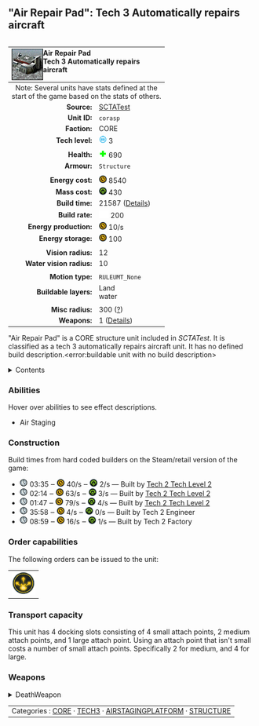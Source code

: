 "Air Repair Pad": Tech 3 Automatically repairs aircraft
----
<table align="right">
    <thead>
        <tr>
            <th align="left" colspan="2">
                <img align="left" title="Air Repair Pad unit icon" src="icons/units/CORASP_icon.png" />Air Repair Pad<br />Tech 3 Automatically repairs aircraft
            </th>
        </tr>
    </thead>
    <tbody>
        <tr><td align="center" colspan="2">Note: Several units have stats defined at the<br />start of the game based on the stats of others.</td></tr>
        <tr>
            <td align="right"><strong>Source:</strong></td>
            <td><a href="SCTATest">SCTATest</a></td>
        </tr>
        <tr>
            <td align="right"><strong>Unit ID:</strong></td>
            <td><code>corasp</code></td>
        </tr>
        <tr>
            <td align="right"><strong>Faction:</strong></td>
            <td>CORE</td>
        </tr>
        <tr>
            <td align="right"><strong>Tech level:</strong></td>
            <td><img src="icons/T3.png" title="Tech 3" /> 3</td>
        </tr>
        <tr><td align="center" colspan="2"></td></tr>
        <tr>
            <td align="right"><strong>Health:</strong></td>
            <td><img src="icons/health.png" title="Health" /> 690</td>
        </tr>
        <tr>
            <td align="right"><strong>Armour:</strong></td>
            <td><code>Structure</code></td>
        </tr>
        <tr><td align="center" colspan="2"></td></tr>
        <tr>
            <td align="right"><strong>Energy cost:</strong></td>
            <td><img src="icons/energy.png" title="Energy" /> 8540</td>
        </tr>
        <tr>
            <td align="right"><strong>Mass cost:</strong></td>
            <td><img src="icons/mass.png" title="Mass" /> 430</td>
        </tr>
        <tr>
            <td align="right"><strong>Build time:</strong></td>
            <td>21587 (<a href="#construction">Details</a>)</td>
        </tr>
        <tr>
            <td align="right"><strong>Build rate:</strong></td>
            <td><img src="icons/build.png" title="Build" /> 200</td>
        </tr>
        <tr>
            <td align="right"><strong>Energy production:</strong></td>
            <td><img src="icons/energy.png" title="Energy" /> 10/s</td>
        </tr>
        <tr>
            <td align="right"><strong>Energy storage:</strong></td>
            <td><img src="icons/energy.png" title="Energy" /> 100</td>
        </tr>
        <tr><td align="center" colspan="2"></td></tr>
        <tr>
            <td align="right"><strong>Vision radius:</strong></td>
            <td>12</td>
        </tr>
        <tr>
            <td align="right"><strong>Water vision radius:</strong></td>
            <td>10</td>
        </tr>
        <tr><td align="center" colspan="2"></td></tr>
        <tr>
            <td align="right"><strong>Motion type:</strong></td>
            <td><code>RULEUMT_None</code></td>
        </tr>
        <tr>
            <td align="right"><strong>Buildable layers:</strong></td>
            <td>Land<br />water<br /></td>
        </tr>
        <tr><td align="center" colspan="2"></td></tr>
        <tr>
            <td align="right"><strong>Misc radius:</strong></td>
            <td>300 <span title="Defined by the air staging radius value. Often used to indicate things without a dedicated range ring.">(<u>?</u>)</span></td>
        </tr>
        <tr>
            <td align="right"><strong>Weapons:</strong></td>
            <td>1 (<a href="#weapons">Details</a>)</td>
        </tr>
    </tbody>
</table>

"Air Repair Pad" is a CORE structure unit included in *SCTATest*.
It is classified as a tech 3 automatically repairs aircraft unit. It has no defined build description.<error:buildable unit with no build description>

<details>
<summary>Contents</summary>

1. – <a href="#abilities">Abilities</a>
2. – <a href="#construction">Construction</a>
3. – <a href="#order-capabilities">Order capabilities</a>
4. – <a href="#transport-capacity">Transport capacity</a>
5. – <a href="#weapons">Weapons</a>
</details>

### Abilities
Hover over abilities to see effect descriptions.

* <span title="Aircraft can land on it for refuel and/or repair">Air Staging</span>

### Construction
Build times from hard coded builders on the Steam/retail version of the game:
* <img src="icons/time.png" title="Time" /> 03:35 ‒ <img src="icons/energy.png" title="Energy" /> 40/s ‒ <img src="icons/mass.png" title="Mass" /> 2/s — Built by <a href="CORACA">Tech 2 Tech Level 2</a>
* <img src="icons/time.png" title="Time" /> 02:14 ‒ <img src="icons/energy.png" title="Energy" /> 63/s ‒ <img src="icons/mass.png" title="Mass" /> 3/s — Built by <a href="CORACK">Tech 2 Tech Level 2</a>
* <img src="icons/time.png" title="Time" /> 01:47 ‒ <img src="icons/energy.png" title="Energy" /> 79/s ‒ <img src="icons/mass.png" title="Mass" /> 4/s — Built by <a href="CORACV">Tech 2 Tech Level 2</a>
* <img src="icons/time.png" title="Time" /> 35:58 ‒ <img src="icons/energy.png" title="Energy" /> 4/s ‒ <img src="icons/mass.png" title="Mass" /> 0/s — Built by Tech 2 Engineer
* <img src="icons/time.png" title="Time" /> 08:59 ‒ <img src="icons/energy.png" title="Energy" /> 16/s ‒ <img src="icons/mass.png" title="Mass" /> 1/s — Built by Tech 2 Factory

### Order capabilities
The following orders can be issued to the unit:
<table>
<td><img float="left" src="icons/orders/deploy.png" title="error:Deploy no title" /></td>
</table>

### Transport capacity
This unit has 4 docking slots consisting of 4 small attach points, 2 medium attach points, and 1 large attach point. Using an attach point that isn't small costs a number of small attach points. Specifically 2 for medium, and 4 for large. 

### Weapons
<details>
<summary>DeathWeapon</summary>
<p>
    <table>
        <tr>
            <td align="right"><strong>Damage:</strong></td>
            <td>50</td>
        </tr>
        <tr>
            <td align="right"><strong>Damage radius:</strong></td>
            <td>3</td>
        </tr>
        <tr>
            <td align="right"><strong>Damage type:</strong></td>
            <td><code>Normal</code></td>
        </tr>
        <tr>
            <td align="right"><strong>Flags:</strong></td>
            <td>Damage friendly</td>
        </tr>
    </table>
</p>
</details>


<table align=center>
<td>Categories : <a href="_categories.CORE">CORE</a> · <a href="_categories.TECH3">TECH3</a> · <a href="_categories.AIRSTAGINGPLATFORM">AIRSTAGINGPLATFORM</a> · <a href="_categories.STRUCTURE">STRUCTURE</a>
